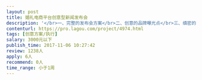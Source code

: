 ```yaml
---                
layout: post       
title: 婚礼电商平台创意型新闻发布会           
description: '</br>一、完整的发布会方案</br>二、创意的品牌曝光点</br>三、缜密的方案执行逻辑</br>四、多元素的市场合作资源预想</br>'     
contenturl: https://pro.lagou.com/project/4974.html      
tags: [创意方案/执行]            
salary: 3000元以下          
publish_time: 2017-11-06 10:27:42         
review: 1238人                   
apply: 6人                   
recommend: 0人                   
time_range: 小于1周              
---                 
```


